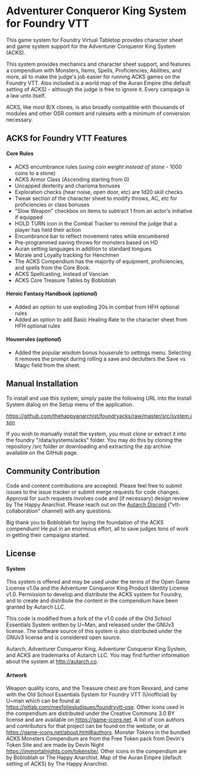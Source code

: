 # **Adventurer Conqueror King System** for Foundry VTT
This game system for Foundry Virtual Tabletop provides character sheet and game system support for the Adventurer Conqueror King System (ACKS).

This system provides mechanics and character sheet support, and features a compendium with Monsters, Items, Spells, Proficiencies, Abilities, and more, all to make the judge's job easier for running ACKS games on the Foundry VTT. Also included is a world map of the Auran Empire (the default setting of ACKS) - although the judge is free to ignore it. Every campaign is a law unto itself.

ACKS, like most B/X clones, is also broadly compatible with thousands of modules and other OSR content and rulesets with a minimum of conversion necessary.

## ACKS for Foundry VTT Features
#### **Core Rules**
- ACKS encumbrance rules (*using coin weight instead of stone* - 1000 coins to a stone)  
- ACKS Armor Class (Ascending starting from 0)
- Uncapped dexterity and charisma bonuses  
- Exploration checks (hear noise, open door, etc) are 1d20 skill checks  
- Tweak section of the character sheet to modify throws, AC, etc for proficiencies or class bonuses
- "Slow Weapon" checkbox on items to subtract 1 from an actor's initiative if equipped
- HOLD TURN icon in the Combat Tracker to remind the judge that a player has held their action
- Encumbrance bar to reflect movement rates while encumbered
- Pre-programmed saving throws for monsters based on HD
- Auran setting languages in addition to standard tongues
- Morale and Loyalty tracking for Henchmen
- The ACKS Compendium has the majority of equipment, proficiencies, and spells from the Core Book.
- ACKS Spellcasting, instead of Vancian
- ACKS Core Treasure Tables by Bobloblah
#### **Heroic Fantasy Handbook** (*optional*)
- Added an option to use exploding 20s in combat from HFH optional rules  
- Added an option to add Basic Healing Rate to the character sheet from HFH optional rules  
#### **Houserules** (*optional*)
- Added the popular wisdom bonus houserule to settings menu. Selecting it removes the prompt during rolling a save and declutters the Save vs Magic field from the sheet.

## Manual Installation
To install and use this system, simply paste the following URL into the Install System dialog on the Setup menu of the application.

<https://github.com/thehappyanarchist/foundryacks/raw/master/src/system.json>

If you wish to manually install the system, you must clone or extract it into the foundry "/data/systems/acks" folder. You may do this by cloning the repository /src folder or downloading and extracting the zip archive available on the GitHub page.

## Community Contribution
Code and content contributions are accepted. Please feel free to submit issues to the issue tracker or submit merge requests for code changes. Approval for such requests involves code and (if necessary) design review by The Happy Anarchist. Please reach out on the [Autarch Discord](https://discord.gg/MabfMkk) ("vtt-collaboration" channel) with any questions.

Big thank you to Bobloblah for laying the foundation of the ACKS compendium! He put in an enormous effort, all to save judges tons of work in getting their campaigns started.

## License
#### System
This system is offered and may be used under the terms of the Open Game License v1.0a and the Adventurer Conqueror King Product Identity License v1.0. Permission to develop and distribute the ACKS system for Foundry, and to create and distribute the content in the compendium have been granted by Autarch LLC.  

This code is modified from a fork of the v1.0 code of the Old School Essentials System written by U~Man, and released under the GNUv3 license. The software source of this system is also distributed under the GNUv3 license and is considered open source.  

Autarch, Adventurer Conqueror King, Adventurer Conqueror King System, and ACKS are trademarks of Autarch LLC. You may find further information about the system at <http://autarch.co>.
#### Artwork
Weapon quality icons, and the Treasure chest are from Rexxard, and came with the Old School Essentials System for Foundry VTT (Unofficial) by U~man which can be found at <https://gitlab.com/mesfoliesludiques/foundryvtt-ose>. Other icons used in the compendium are distributed under the Creative Commons 3.0 BY license and are available on <https://game-icons.net>. A list of icon authors and contributors for that project can be found on the website, or at <https://game-icons.net/about.html#authors>. Monster Tokens in the bundled ACKS Monsters Compendium are from the Free Token pack from Devin's Token Site and are made by Devin Night <https://immortalnights.com/tokensite/>. Other icons in the compendium are by Bobloblah or The Happy Anarchist. Map of the Auran Empire (default setting of ACKS) by The Happy Anarchist.